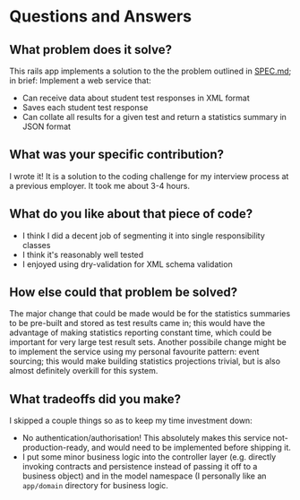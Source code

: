 # Questions and Answers
## What problem does it solve?
This rails app implements a solution to the the problem outlined in [SPEC.md](SPEC.md); in brief:
Implement a web service that:
- Can receive data about student test responses in XML format
- Saves each student test response
- Can collate all results for a given test and return a statistics summary in JSON format

## What was your specific contribution?
I wrote it! It is a solution to the coding challenge for my interview process at a previous employer. It took me about 3-4 hours.

## What do you like about that piece of code?
- I think I did a decent job of segmenting it into single responsibility classes
- I think it's reasonably well tested
- I enjoyed using dry-validation for XML schema validation

## How else could that problem be solved?
The major change that could be made would be for the statistics summaries to be pre-built and stored as test results came in; this would have the advantage of making statistics reporting constant time, which could be important for very large test result sets. Another possibile change might be to implement the service using my personal favourite pattern: event sourcing; this would make building statistics projections trivial, but is also almost definitely overkill for this system.

## What tradeoffs did you make? 
I skipped a couple things so as to keep my time investment down:
- No authentication/authorisation! This absolutely makes this service not-production-ready, and would need to be implemented before shipping it.
- I put some minor business logic into the controller layer (e.g. directly invoking contracts and persistence instead of passing it off to a business object) and in the model namespace (I personally like an `app/domain` directory for business logic.
